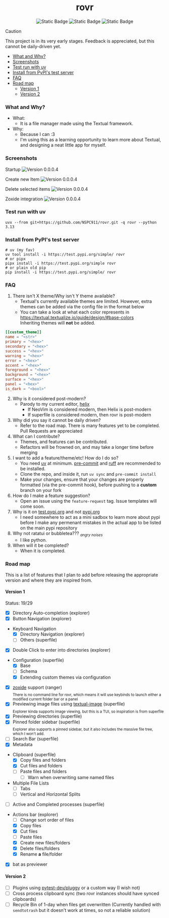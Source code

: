 <div align="center">
  <h1>rovr</h1>
  <img alt="Static Badge" src="https://img.shields.io/badge/Python-3.13-yellow?style=for-the-badge">
  <img alt="Static Badge" src="https://img.shields.io/badge/made_with-textual-0b171d?style=for-the-badge&logoColor=yellow">
  <!--python -c "import toml;print(len(toml.load('uv.lock')['package']))"-->
  <img alt="Static Badge" src="https://img.shields.io/badge/Dependencies-73-purple?style=for-the-badge">
</div>

> [!caution]
> This project is in its very early stages. Feedback is appreciated, but this cannot be daily-driven yet.

<!--toc:start-->
- [What and Why?](#what-and-why)
- [Screenshots](#screenshots)
- [Test run with uv](#test-run-with-uv)
- [Install from PyPI's test server](#install-from-pypis-test-server)
- [FAQ](#faq)
- [Road map](#road-map)
  - [Version 1](#version-1)
  - [Version 2](#version-2)
<!--toc:end-->

### What and Why?
- What:
    - It is a file manager made using the Textual framework.
- Why:
    - Because I can :3
    - I'm using this as a learning opportunity to learn more about Textual, and designing a neat little app for myself.

### Screenshots

Startup
<img alt="Version 0.0.0.4" src="https://github.com/NSPC911/rovr/blob/master/img/0.0.0.4/rovr_main.png?raw=true">

Create new Item
<img alt="Version 0.0.0.4" src="https://github.com/NSPC911/rovr/blob/master/img/0.0.0.4/rovr_new.png?raw=true">

Delete selected items
<img alt="Version 0.0.0.4" src="https://github.com/NSPC911/rovr/blob/master/img/0.0.0.4/rovr_delete.png?raw=true">

Zoxide integration
<img alt="Version 0.0.0.4" src="https://github.com/NSPC911/rovr/blob/master/img/0.0.0.4/rovr_zoxide.png?raw=true">

### Test run with uv

```pwsh
uvx --from git+https://github.com/NSPC911/rovr.git -q rovr --python 3.13
```

### Install from PyPI's test server

```pwsh
# uv (my fav)
uv tool install -i https://test.pypi.org/simple/ rovr
# or pipx
pipx install -i https://test.pypi.org/simple rovr
# or plain old pip
pip install -i https://test.pypi.org/simple/ rovr
```

### FAQ
1. There isn't X theme/Why isn't Y theme available?
    - Textual's currently available themes are limited. However, extra themes can be added via the config file in the format below
    - You can take a look at what each color represents in https://textual.textualize.io/guide/design/#base-colors<br>Inheriting themes will **not** be added.
```toml
[[custom_theme]]
name = "<str>"
primary = "<hex>"
secondary = "<hex>"
success = "<hex>"
warning = "<hex>"
error = "<hex>"
accent = "<hex>"
foreground = "<hex>"
background = "<hex>"
surface = "<hex>"
panel = "<hex>"
is_dark = "<bool>"
```
2. Why is it considered post-modern?
    - Parody to my current editor, [helix](https://helix-editor.com)
        - If NeoVim is considered modern, then Helix is post-modern
        - If superfile is considered modern, then rovr is post-modern
3. Why did you say it cannot be daily driven?
    - Refer to the road map. There is many features yet to be completed. Pull Requests are appreciated
4. What can I contribute?
    - Themes, and features can be contributed.
    - Refactors will be frowned on, and may take a longer time before merging
5. I want to add a feature/theme/etc! How do I do so?
    - You need [uv](https://docs.astral.sh/uv) at minimum. [pre-commit](https://pre-commit.com/) and [ruff](https://docs.astral.sh/ruff) are recommended to be installed.
    - Clone the repo, and inside it, run `uv sync` and `pre-commit install`
    - Make your changes, ensure that your changes are properly formatted (via the pre-commit hook), before pushing to a **custom** branch on your fork
6. How do I make a feature suggestion?
    - Open an issue using the `feature-request` tag. Issue templates will come soon.
7. Why is it on [test.pypi.org](https://test.pypi.org) and not [pypi.org](https://pypi.org)
    - I need somewhere to act as a mini sadbox to learn more about pypi before I make any permenant mistakes in the actual app to be listed on the main pypi repository
8. Why not ratatui or bubbletea??? <sub><i>angry noises</i></sub>
    - I like python.
9. When will it be completed?
    - When it is completed.

### Road map

This is a list of features that I plan to add before releasing the appropriate version and where they are inspired from.

#### Version 1

Status: 19/29

- [x] Directory Auto-completion (explorer)
- [x] Button Navigation (explorer)
- Keyboard Navigation
  - [x] Directory Navigation (explorer)
  - [ ] Others (superfile)
- [x] Double Click to enter into directories (explorer)
- Configuration (superfile)
  - [x] Base
  - [ ] Schema
  - [x] Extending custom themes via configuration
- [x] [zoxide](https://github.com/ajeetdsouza/zoxide) support (ranger)<br><sub>There is no command line for rovr, which means it will use keybinds to launch either a modified current folder bar or a panel</sub>
- [x] Previewing image files using [textual-image](https://github.com/lnqs/textual-image) (superfile)<br><sub>Explorer kinda supports image viewing, but this is a TUI, so inspiration is from superfile</sub>
- [x] Previewing directories (superfile)
- [x] Pinned folder sidebar (superfile)<br><sub>Explorer also supports a pinned sidebar, but it also includes the massive file tree, which I won't add.</sub>
- [ ] Search Bar (superfile)
- [x] Metadata
- Clipboard (superfile)
  - [x] Copy files and folders
  - [x] Cut files and folders
  - [ ] Paste files and folders
    - [ ] Warn when overwriting same named files
- Multiple File Lists
  - [ ] Tabs
  - [ ] Vertical and Horizontal Splits
- [ ] Active and Completed processes (superfile)
- Actions bar (explorer)
  - [ ] Change sort order of files
  - [x] Copy files
  - [x] Cut files
  - [ ] Paste files
  - [x] Create new files/folders
  - [x] Delete files/folders
  - [x] Rename **a** file/folder
- [x] bat as previewer

#### Version 2

- [ ] Plugins using [pytest-dev/pluggy](https://github.com/pytest-dev/pluggy) or a custom way (I wish not)
- [ ] Cross process clipboard sync (two rovr instances should have synced clipboards)
- [ ] Recycle Bin of 1-day when files get overwritten (Currently handled with `sendtotrash` but it doesn't work at times, so not a reliable solution)
